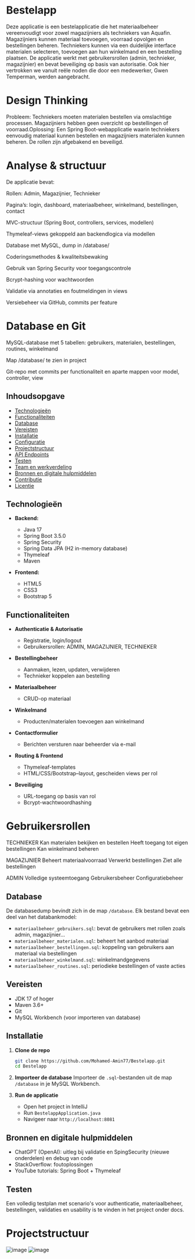 # Bestelapp

Deze applicatie is een bestelapplicatie die het materiaalbeheer vereenvoudigt voor zowel magazijniers als techniekers van Aquafin. Magazijniers kunnen materiaal toevoegen, voorraad opvolgen en bestellingen beheren. Techniekers kunnen via een duidelijke interface materialen selecteren, toevoegen aan hun winkelmand en een bestelling plaatsen. De applicatie werkt met gebruikersrollen (admin, technieker, magazijnier) en bevat beveiliging op basis van autorisatie. Ook hier vertrokken we vanuit reële noden die door een medewerker, Gwen Temperman, werden aangebracht.

# Design Thinking

Probleem: Techniekers moeten materialen bestellen via omslachtige processen. Magazijniers hebben geen overzicht op bestellingen of voorraad.Oplossing: Een Spring Boot-webapplicatie waarin techniekers eenvoudig materiaal kunnen bestellen en magazijniers materialen kunnen beheren. De rollen zijn afgebakend en beveiligd.

# Analyse & structuur

De applicatie bevat:

Rollen: Admin, Magazijnier, Technieker

Pagina’s: login, dashboard, materiaalbeheer, winkelmand, bestellingen, contact

MVC-structuur (Spring Boot, controllers, services, modellen)

Thymeleaf-views gekoppeld aan backendlogica via modellen

Database met MySQL, dump in /database/

Coderingsmethodes & kwaliteitsbewaking

Gebruik van Spring Security voor toegangscontrole

Bcrypt-hashing voor wachtwoorden

Validatie via annotaties en foutmeldingen in views

Versiebeheer via GitHub, commits per feature

# Database en Git

MySQL-database met 5 tabellen: gebruikers, materialen, bestellingen, routines, winkelmand

Map  /database/ te zien in project

Git-repo met commits per functionaliteit en aparte mappen voor model, controller, view

## Inhoudsopgave

* [Technologieën](#-technologieën)
* [Functionaliteiten](#-functionaliteiten)
* [Database](#-database)
* [Vereisten](#-vereisten)
* [Installatie](#-installatie)
* [Configuratie](#-configuratie)
* [Projectstructuur](#-projectstructuur)
* [API Endpoints](#-api-endpoints)
* [Testen](#-testen)
* [Team en werkverdeling](#-team-en-werkverdeling)
* [Bronnen en digitale hulpmiddelen](#-bronnen-en-digitale-hulpmiddelen)
* [Contributie](#-contributie)
* [Licentie](#-licentie)

## Technologieën

* **Backend:**

  * Java 17
  * Spring Boot 3.5.0
  * Spring Security
  * Spring Data JPA (H2 in-memory database)
  * Thymeleaf
  * Maven
* **Frontend:**

  * HTML5
  * CSS3
  * Bootstrap 5

## Functionaliteiten

* **Authenticatie & Autorisatie**

  * Registratie, login/logout
  * Gebruikersrollen: ADMIN, MAGAZIJNIER, TECHNIEKER
* **Bestellingbeheer**

  * Aanmaken, lezen, updaten, verwijderen
  * Technieker koppelen aan bestelling
* **Materiaalbeheer**

  * CRUD-op materiaal
* **Winkelmand**

  * Producten/materialen toevoegen aan winkelmand
* **Contactformulier**

  * Berichten versturen naar beheerder via e-mail
* **Routing & Frontend**

  * Thymeleaf-templates
  * HTML/CSS/Bootstrap–layout, gescheiden views per rol
* **Beveiliging**

  * URL-toegang op basis van rol
  * Bcrypt-wachtwoordhashing
 
# Gebruikersrollen
TECHNIEKER
Kan materialen bekijken en bestellen
Heeft toegang tot eigen bestellingen
Kan winkelmand beheren

MAGAZIJNIER
Beheert materiaalvoorraad
Verwerkt bestellingen
Ziet alle bestellingen

ADMIN
Volledige systeemtoegang
Gebruikersbeheer
Configuratiebeheer

## Database

De databasedump bevindt zich in de map `/database`. Elk bestand bevat een deel van het databankmodel:

* `materiaalbeheer_gebruikers.sql`: bevat de gebruikers met rollen zoals admin, magazijnier...
* `materiaalbeheer_materialen.sql`: beheert het aanbod materiaal
* `materiaalbeheer_bestellingen.sql`: koppeling van gebruikers aan materiaal via bestellingen
* `materiaalbeheer_winkelmand.sql`: winkelmandgegevens
* `materiaalbeheer_routines.sql`: periodieke bestellingen of vaste acties

## Vereisten

* JDK 17 of hoger
* Maven 3.6+
* Git
* MySQL Workbench (voor importeren van database)
  
## Installatie

1. **Clone de repo**

   ```bash
   git clone https://github.com/Mohamed-Amin77/Bestelapp.git
   cd Bestelapp
   ```

2. **Importeer de database**
   Importeer de `.sql`-bestanden uit de map `/database` in je MySQL Workbench.

3. **Run de applicatie**

   * Open het project in IntelliJ
   * Run `BestelappApplication.java`
   * Navigeer naar `http://localhost:8081`

## Bronnen en digitale hulpmiddelen

* ChatGPT (OpenAI): uitleg bij validatie en SpingSecurity (nieuwe onderdelen) en debug van code
* StackOverflow: foutoplossingen
* YouTube tutorials: Spring Boot + Thymeleaf

## Testen

Een volledig testplan met scenario's voor authenticatie, materiaalbeheer, bestellingen, validaties en usability is te vinden in het project onder docs.

# Projectstructuur
![image](https://github.com/user-attachments/assets/254ce2bc-606c-4e27-8302-ac5b219ef500)
![image](https://github.com/user-attachments/assets/abf49213-a58a-434f-a74a-459eb3148a4a)

